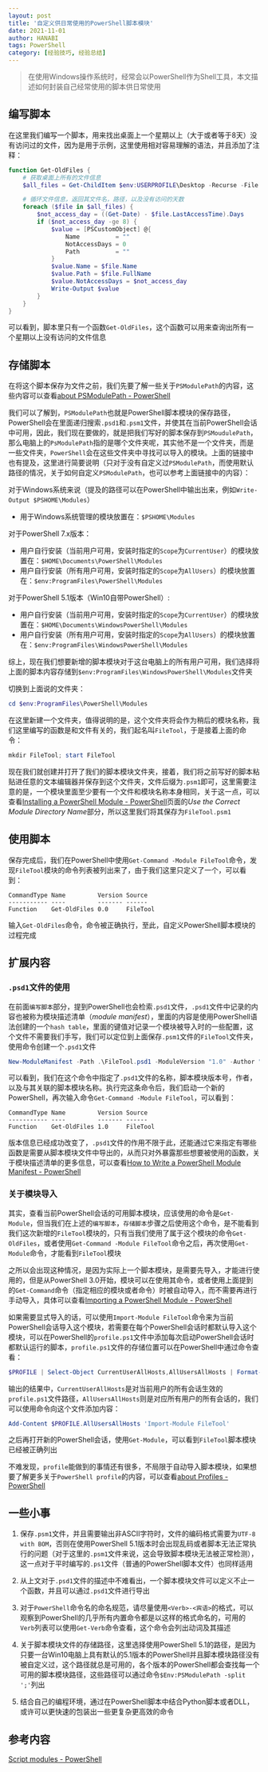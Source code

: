```yaml
---
layout: post
title: '自定义供日常使用的PowerShell脚本模块'
date: 2021-11-01
author: HANABI
tags: PowerShell
category: [经验技巧, 经验总结]
---
```


> 在使用Windows操作系统时，经常会以PowerShell作为Shell工具，本文描述如何封装自己经常使用的脚本供日常使用

## 编写脚本

在这里我们编写一个脚本，用来找出桌面上一个星期以上（大于或者等于8天）没有访问过的文件，因为是用于示例，这里使用相对容易理解的语法，并且添加了注释：

```powershell
function Get-OldFiles {
    # 获取桌面上所有的文件信息
    $all_files = Get-ChildItem $env:USERPROFILE\Desktop -Recurse -File

    # 循环文件信息，返回其文件名，路径，以及没有访问的天数
    foreach ($file in $all_files) {
        $not_access_day = ((Get-Date) - $file.LastAccessTime).Days
        if ($not_access_day -ge 8) {
            $value = [PSCustomObject] @{
                Name          = ""
                NotAccessDays = 0
                Path          = ""
            }
            $value.Name = $file.Name
            $value.Path = $file.FullName
            $value.NotAccessDays = $not_access_day
            Write-Output $value
        }
    }
}
```

可以看到，脚本里只有一个函数`Get-OldFiles`，这个函数可以用来查询出所有一个星期以上没有访问的文件信息

## 存储脚本

在将这个脚本保存为文件之前，我们先要了解一些关于`PSModulePath`的内容，这些内容可以查看[about PSModulePath - PowerShell](https://docs.microsoft.com/en-us/powershell/module/microsoft.powershell.core/about/about_psmodulepath)

我们可以了解到，`PSModulePath`也就是PowerShell脚本模块的保存路径，PowerShell会在里面递归搜索`.psd1`和`.psm1`文件，并使其在当前PowerShell会话中可用，因此，我们现在要做的，就是把我们写好的脚本保存到`PSMoudulePath`，那么电脑上的`PsModulePath`指的是哪个文件夹呢，其实他不是一个文件夹，而是一些文件夹，`PowerShell`会在这些文件夹中寻找可以导入的模块。上面的链接中也有提及，这里进行简要说明（只对于没有自定义过`PSModulePath`，而使用默认路径的情况，关于如何自定义`PSModulePath`，也可以参考上面链接中的内容）：

对于Windows系统来说（提及的路径可以在PowerShell中输出出来，例如`Write-Output $PSHOME\Modules`）
- 用于Windows系统管理的模块放置在：`$PSHOME\Modules`

对于PowerShell 7.x版本：
- 用户自行安装（当前用户可用，安装时指定的`Scope`为`CurrentUser`）的模块放置在：`$HOME\Documents\PowerShell\Modules`
- 用户自行安装（所有用户可用，安装时指定的`Scope`为`AllUsers`）的模块放置在：`$env:ProgramFiles\PowerShell\Modules`

对于PowerShell 5.1版本（Win10自带PowerShell）:
- 用户自行安装（当前用户可用，安装时指定的`Scope`为`CurrentUser`）的模块放置在：`$HOME\Documents\WindowsPowerShell\Modules`
- 用户自行安装（所有用户可用，安装时指定的`Scope`为`AllUsers`）的模块放置在：`$env:ProgramFiles\WindowsPowerShell\Modules`

综上，现在我们想要新增的脚本模块对于这台电脑上的所有用户可用，我们选择将上面的脚本内容存储到`$env:ProgramFiles\WindowsPowerShell\Modules`文件夹

切换到上面说的文件夹：

```powershell
cd $env:ProgramFiles\PowerShell\Modules
```

在这里新建一个文件夹，值得说明的是，这个文件夹将会作为稍后的模块名称，我们这里编写的函数是和文件有关的，我们起名叫`FileTool`，于是接着上面的命令：

```powershell
mkdir FileTool; start FileTool
```

现在我们就创建并打开了我们的脚本模块文件夹，接着，我们将之前写好的脚本粘贴进任意的文本编辑器并保存到这个文件夹，文件后缀为`.psm1`即可，这里需要注意的是，一个模块里面至少要有一个文件和模块名称本身相同，关于这一点，可以查看[Installing a PowerShell Module - PowerShell](https://docs.microsoft.com/en-us/powershell/scripting/developer/module/installing-a-powershell-module)页面的*Use the Correct Module Directory Name*部分，所以这里我们将其保存为`FileTool.psm1`

## 使用脚本

保存完成后，我们在PowerShell中使用`Get-Command -Module FileTool`命令，发现`FileTool`模块的命令列表被列出来了，由于我们这里只定义了一个，可以看到：

```plaintext
CommandType Name         Version Source
----------- ----         ------- ------
Function    Get-OldFiles 0.0     FileTool
```
输入`Get-OldFiles`命令，命令被正确执行，至此，自定义PowerShell脚本模块的过程完成

## 扩展内容

### `.psd1`文件的使用

在前面`编写脚本`部分，提到PowerShell也会检索`.psd1`文件，`.psd1`文件中记录的内容也被称为模块描述清单（*module manifest*），里面的内容是使用PowerShell语法创建的一个`hash table`，里面的键值对记录一个模块被导入时的一些配置，这个文件不需要我们手写，我们可以定位到上面保存`.psm1`文件的`FileTool`文件夹，使用命令创建一个`.psd1`文件

```powershell
New-ModuleManifest -Path .\FileTool.psd1 -ModuleVersion "1.0" -Author "HANABI" -RootModule FileTool
```

可以看到，我们在这个命令中指定了`.psd1`文件的名称，脚本模块版本号，作者，以及与其关联的脚本模块名称。执行完这条命令后，我们启动一个新的PowerShell，再次输入命令`Get-Command -Module FileTool`，可以看到：

```plaintext
CommandType Name         Version Source
----------- ----         ------- ------
Function    Get-OldFiles 1.0     FileTool
```

版本信息已经成功改变了，`.psd1`文件的作用不限于此，还能通过它来指定有哪些函数是需要从脚本模块文件中导出的，从而只对外暴露那些想要被使用的函数，关于模块描述清单的更多信息，可以查看[How to Write a PowerShell Module Manifest - PowerShell](https://docs.microsoft.com/en-us/powershell/scripting/developer/module/how-to-write-a-powershell-module-manifest)

### 关于模块导入

其实，查看当前PowerShell会话的可用脚本模块，应该使用的命令是`Get-Module`，但当我们在上述的`编写脚本`，`存储脚本`步骤之后使用这个命令，是不能看到我们这次新增的`FileTool`模块的，只有当我们使用了属于这个模块的命令`Get-OldFiles`，或者使用`Get-Command -Module FileTool`命令之后，再次使用`Get-Module`命令，才能看到`FileTool`模块

之所以会出现这种情况，是因为实际上一个脚本模块，是需要先导入，才能进行使用的，但是从PowerShell 3.0开始，模块可以在使用其命令，或者使用上面提到的`Get-Command`命令（指定相应的模块或者命令）时被自动导入，而不需要再进行手动导入，具体可以查看[Importing a PowerShell Module - PowerShell](https://docs.microsoft.com/en-us/powershell/scripting/developer/module/importing-a-powershell-module)

如果需要显式导入的话，可以使用`Import-Module FileTool`命令来为当前PowerShell会话导入这个模块，若需要在每个PowerShell会话时都默认导入这个模块，可以在PowerShell的`profile.ps1`文件中添加每次启动PowerShell会话时都默认运行的脚本，`profile.ps1`文件的存储位置可以在PowerShell中通过命令查看：

```powershell
$PROFILE | Select-Object CurrentUserAllHosts,AllUsersAllHosts | Format-List
```

输出的结果中，`CurrentUserAllHosts`是对当前用户的所有会话生效的`profile.ps1`文件路径，`AllUsersAllHosts`则是对应所有用户的所有会话的，我们可以使用命令向这个文件添加内容：

```powershell
Add-Content $PROFILE.AllUsersAllHosts 'Import-Module FileTool'
```

之后再打开新的PowerShell会话，使用`Get-Module`，可以看到`FileTool`脚本模块已经被正确列出

不难发现，`profile`能做到的事情还有很多，不局限于自动导入脚本模块，如果想要了解更多关于`PowerShell profile`的内容，可以查看[about Profiles - PowerShell](https://docs.microsoft.com/en-us/powershell/module/microsoft.powershell.core/about/about_profiles)

## 一些小事

1. 保存`.psm1`文件，并且需要输出非ASCII字符时，文件的编码格式需要为`UTF-8 with BOM`，否则在使用PowerShell 5.1版本时会出现乱码或者脚本无法正常执行的问题（对于这里的`.psm1`文件来说，这会导致脚本模块无法被正常检测），这一点对于平时编写的`.ps1`文件（普通的PowerShell脚本文件）也同样适用

2. 从上文对于`.psd1`文件的描述中不难看出，一个脚本模块文件可以定义不止一个函数，并且可以通过`.psd1`文件进行导出

3. 对于`PowerShell`命令名的命名规范，请尽量使用`<Verb>-<宾语>`的格式，可以观察到PowerShell的几乎所有内置命令都是以这样的格式命名的，可用的`Verb`列表可以使用`Get-Verb`命令查看，这个命令会列出动词及其描述

4. 关于脚本模块文件的存储路径，这里选择使用PowerShell 5.1的路径，是因为只要一台Win10电脑上具有默认的5.1版本的PowerShell并且脚本模块路径没有被自定义过，这个路径就总是可用的，各个版本的PowerShell都会查找每一个可用的脚本模块路径，这些路径可以通过命令`$Env:PSModulePath -split ';'`列出

5. 结合自己的编程环境，通过在PowerShell脚本中结合Python脚本或者DLL，或许可以更快速的包装出一些更复杂更高效的命令

## 参考内容

[Script modules - PowerShell](https://docs.microsoft.com/en-us/powershell/scripting/learn/ps101/10-script-modules)